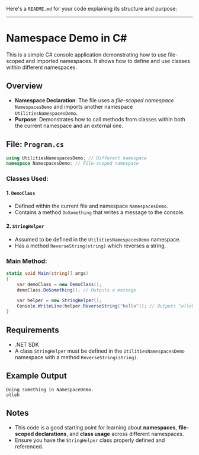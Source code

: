 Here's a `README.md` for your code explaining its structure and purpose:

---

# Namespace Demo in C#

This is a simple C# console application demonstrating how to use file-scoped and imported namespaces. It shows how to define and use classes within different namespaces.

## Overview

- **Namespace Declaration**: The file uses a _file-scoped namespace_ `NamespacesDemo` and imports another namespace `UtilitiesNamespacesDemo`.
- **Purpose**: Demonstrates how to call methods from classes within both the current namespace and an external one.

## File: `Program.cs`

```csharp
using UtilitiesNamespacesDemo; // Different namespace
namespace NamespacesDemo; // File-scoped namespace
```

### Classes Used:

#### 1. `DemoClass`

- Defined within the current file and namespace `NamespacesDemo`.
- Contains a method `DoSomething` that writes a message to the console.

#### 2. `StringHelper`

- Assumed to be defined in the `UtilitiesNamespacesDemo` namespace.
- Has a method `ReverseString(string)` which reverses a string.

### Main Method:

```csharp
static void Main(string[] args)
{
    var demoClass = new DemoClass();
    demoClass.DoSomething(); // Outputs a message

    var helper = new StringHelper();
    Console.WriteLine(helper.ReverseString("hello")); // Outputs "olleh"
}
```

## Requirements

- .NET SDK
- A class `StringHelper` must be defined in the `UtilitiesNamespacesDemo` namespace with a method `ReverseString(string)`.

## Example Output

```
Doing something in NamespaceDemo.
olleh
```

## Notes

- This code is a good starting point for learning about **namespaces**, **file-scoped declarations**, and **class usage** across different namespaces.
- Ensure you have the `StringHelper` class properly defined and referenced.
